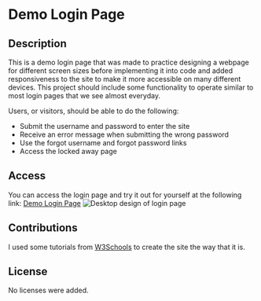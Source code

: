 # Demo Login Page

## Description
This is a demo login page that was made to practice designing a webpage for different screen sizes before implementing it into code and added responsiveness to the site to make it more accessible on many different devices. This project should include some functionality to operate similar to most login pages that we see almost everyday.

Users, or visitors, should be able to do the following:
- Submit the username and password to enter the site
- Receive an error message when submitting the wrong password
- Use the forgot username and forgot password links
- Access the locked away page

## Access
You can access the login page and try it out for yourself at the following link: [Demo Login Page](https://k0j05ar3.github.io/loginPage)
![Desktop design of login page](design/desktop-1.png)

## Contributions
I used some tutorials from [W3Schools](https://w3schools.com/) to create the site the way that it is.

## License
No licenses were added.